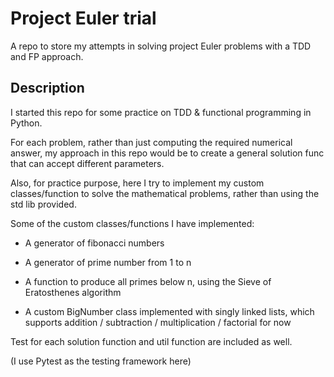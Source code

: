 # Project Euler trial

A repo to store my attempts in solving project Euler problems with a TDD and FP approach.

## Description

I started this repo for some practice on TDD & functional programming in Python.

For each problem, rather than just computing the required numerical answer, my approach in this repo would be to create a general solution func that can accept different parameters.

Also, for practice purpose, here I try to implement my custom classes/function to solve the mathematical problems, rather than using the std lib provided.

Some of the custom classes/functions I have implemented:

- A generator of fibonacci numbers

- A generator of prime number from 1 to n

- A function to produce all primes below n, using the Sieve of Eratosthenes algorithm

- A custom BigNumber class implemented with singly linked lists, which supports addition / subtraction / multiplication / factorial for now

Test for each solution function and util function are included as well.

(I use Pytest as the testing framework here)
